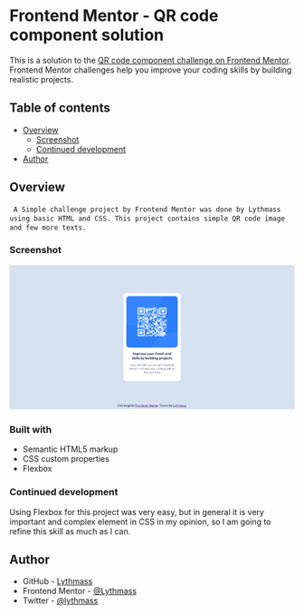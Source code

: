 # Frontend Mentor - QR code component solution

This is a solution to the [QR code component challenge on Frontend Mentor](https://www.frontendmentor.io/challenges/qr-code-component-iux_sIO_H). Frontend Mentor challenges help you improve your coding skills by building realistic projects.

## Table of contents

- [Overview](#overview)
  - [Screenshot](#screenshot)
  - [Continued development](#continued-development)
- [Author](#author)


## Overview

     A Simple challenge project by Frontend Mentor was done by Lythmass using basic HTML and CSS. This project contains simple QR code image and few more texts.

### Screenshot

![](images/index.png)


### Built with

- Semantic HTML5 markup
- CSS custom properties
- Flexbox

### Continued development

Using Flexbox for this project was very easy, but in general it is very important and complex element in CSS in my opinion, so I am going to refine this skill as much as I can.

## Author

- GitHub - [Lythmass](https://github.com/Lythmass)
- Frontend Mentor - [@Lythmass](https://www.frontendmentor.io/profile/Lythmass)
- Twitter - [@lythmass](https://twitter.com/lythmass)
